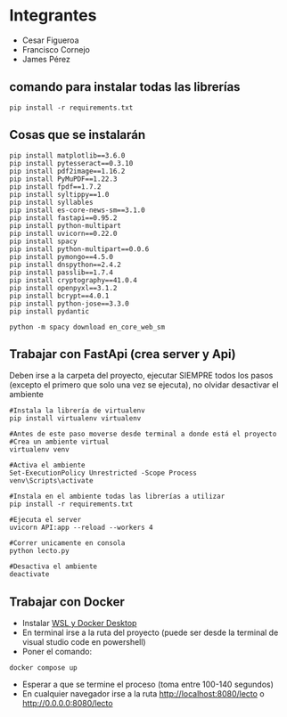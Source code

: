 # Integrantes
-   Cesar Figueroa
-   Francisco Cornejo
-   James Pérez

## comando para instalar todas las librerías

```
pip install -r requirements.txt
```

## Cosas que se instalarán

```
pip install matplotlib==3.6.0
pip install pytesseract==0.3.10
pip install pdf2image==1.16.2
pip install PyMuPDF==1.22.3
pip install fpdf==1.7.2
pip install syltippy==1.0
pip install syllables
pip install es-core-news-sm==3.1.0
pip install fastapi==0.95.2
pip install python-multipart
pip install uvicorn==0.22.0
pip install spacy
pip install python-multipart==0.0.6
pip install pymongo==4.5.0
pip install dnspython==2.4.2
pip install passlib==1.7.4
pip install cryptography==41.0.4
pip install openpyxl==3.1.2
pip install bcrypt==4.0.1
pip install python-jose==3.3.0
pip install pydantic

python -m spacy download en_core_web_sm
```


## Trabajar con FastApi (crea server y Api)

Deben irse a la carpeta del proyecto, ejecutar SIEMPRE todos los pasos (excepto el primero que solo una vez se ejecuta), no olvidar desactivar el ambiente

```
#Instala la librería de virtualenv
pip install virtualenv virtualenv

#Antes de este paso moverse desde terminal a donde está el proyecto
#Crea un ambiente virtual
virtualenv venv

#Activa el ambiente
Set-ExecutionPolicy Unrestricted -Scope Process
venv\Scripts\activate

#Instala en el ambiente todas las librerías a utilizar
pip install -r requirements.txt

#Ejecuta el server
uvicorn API:app --reload --workers 4

#Correr unicamente en consola
python lecto.py

#Desactiva el ambiente
deactivate
```


## Trabajar con Docker

-   Instalar <a href="https://www.youtube.com/watch?v=U8RcrCoL9q4">WSL y Docker Desktop</a>
-   En terminal irse a la ruta del proyecto (puede ser desde la terminal de visual studio code en powershell)
-   Poner el comando:
```
docker compose up
```
-   Esperar a que se termine el proceso (toma entre 100-140 segundos)
-   En cualquier navegador irse a la ruta <a href='http://localhost:8080/lecto'>http://localhost:8080/lecto</a> o <a href='http://0.0.0.0:8080/lecto'>http://0.0.0.0:8080/lecto</a>
